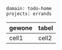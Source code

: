 
```yatodo
domain: todo-home
projects: errands
```


| gewone | tabel|
| --- | --- |
| cell1 |cell2  |


